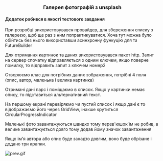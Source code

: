 <h3 align="center">Галерея фотографій з unsplash</h3>
<h4>Додаток робився в якості тестового завдання</h4>
<p>При розробці використовувався провайдер, для збереження списку з галереєю, щоб ще раз з ним попрактикуватися. Хоча тут можна було обійтись без нього використавши асинхронну функуцію для та FutureBuilder</p>
<p>Для отримання картинок та даних використовувався пакет http. Запит на сервер спочатку відправляється з одним ключем, якщо поверне помилку, то відправить запит з ключем номер2</p>
<p>Створюємо клас для потрібних даних зображення, потрібні 4 поля (опис, автор, маленька і велика картинка)</p>
<p>Отримані дані парс і поміщаємо в список. Якщо у картинки немає опису, то підставиться альтернативний текст.</p>
<p>На першому екрані перевіряємо чи пустий список і якщо дані є то відображаємо його через GridView, інакше крутиться CircularProgressIndicator</p>
<p>Маленькі фото завантажуються швидко тому перев'юшок їм не робив, а велике завантажується довго тому додав йому значок завантаження</p>
<p>Якщо ім'я автора або опис буде занадто довгим, воно буде обрізане і додано три крапки.</p>
<img src="https://github.com/Vatay/gallery/blob/7a33cba5cde585f56cfeb9a01b16afdd65370fd8/prev.gif" alt="prev.gif">